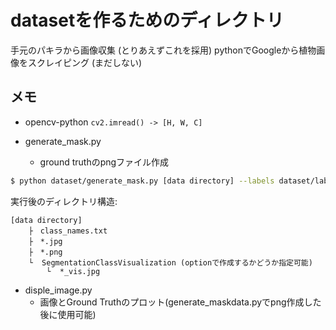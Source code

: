 # datasetを作るためのディレクトリ

手元のパキラから画像収集 (とりあえずこれを採用)
pythonでGoogleから植物画像をスクレイピング (まだしない)

## メモ
* opencv-python
`cv2.imread() -> [H, W, C]`

* generate_mask.py
    * ground truthのpngファイル作成
```bash
$ python dataset/generate_mask.py [data directory] --labels dataset/labels.txt   
```

実行後のディレクトリ構造:
```
[data directory]
    ├　class_names.txt
    ├　*.jpg
    ├　*.png
    └  SegmentationClassVisualization (optionで作成するかどうか指定可能)
        └  *_vis.jpg
```

* disple_image.py
    * 画像とGround Truthのプロット(generate_maskdata.pyでpng作成した後に使用可能)